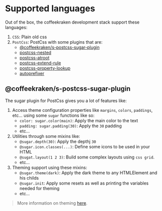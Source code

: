 <!-- This file has been generated using
     the "@coffeekraken/s-markdown-builder" package.
     !!! Do not edit it directly... -->


<!-- body -->

<!--
/**
* @name            Languages
* @namespace       doc.css
* @type            Markdown
* @platform        md
* @status          stable
* @menu            Documentation / CSS           /doc/css/languages
*
* @since           2.0.0
* @author    Olivier Bossel <olivier.bossel@gmail.com> (https://coffeekraken.io)
*/
-->

# Supported languages

Out of the box, the coffeekraken development stack support these languages:

1. `CSS`: Plain old css
2. `PostCss`: PostCss with some plugins that are:
    - [@coffeekraken/s-postcss-sugar-plugin](/@coffeekraken/s-postcss-sugar-plugin/doc/readme)
    - [postcss-nested](https://github.com/postcss/postcss-nested)
    - [postcss-atroot](https://www.npmjs.com/package/postcss-atroot)
    - [postcss-extend-rule](https://github.com/csstools/postcss-extend-rule)
    - [postcss-property-lookup](https://github.com/simonsmith/postcss-property-lookup)
    - [autoprefixer](https://github.com/postcss/autoprefixer)

## @coffeekraken/s-postcss-sugar-plugin

The sugar plugin for PostCss gives you a lot of features like:

1. Access theme configuration properties like `margins`, `colors`, `paddings`, etc... using some `sugar` functions like so:
    - `color: sugar.color(main)`: Apply the main color to the text
    - `padding: sugar.padding(30)`: Apply the `30` padding
    - etc...
2. Utilities through some mixins like:
    - `@sugar.depth(30)`: Apply the depthj `30`
    - `@sugar.icon.classes(...)`: Define some icons to be used in your HTML
    - `@sugat.layout(1 2 3)`: Build some complex layouts using `css grid`.
    - etc...
3. Theming support using these mixins:
    - `@sugar.theme(dark)`: Apply the dark theme to any HTMLElement and his childs
    - `@sugar.init`: Apply some resets as well as printing the variables needed for theming
    - etc...

> More information on theming [here](/doc/css/theming).

